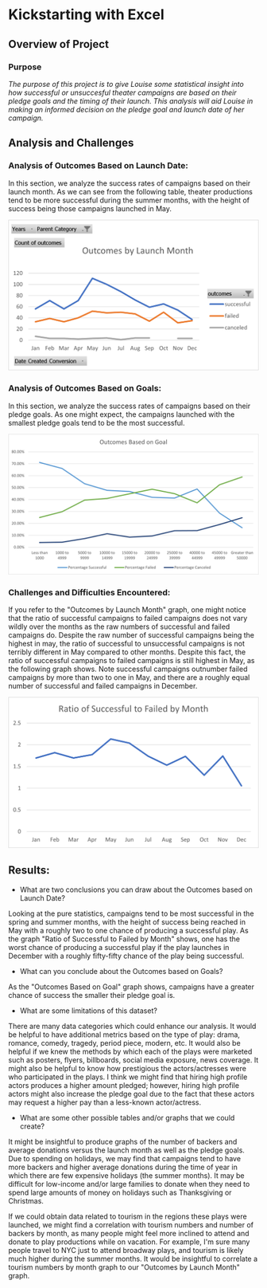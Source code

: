 # Kickstarting with Excel

## **Overview of Project**

### **Purpose**
_The purpose of this project is to give Louise some statistical insight into how successful or unsuccesful theater campaigns are based on their pledge goals and the timing of their launch.  This analysis will aid Louise in making an informed decision on the pledge goal and launch date of her campaign._

## **Analysis and Challenges**

### **Analysis of Outcomes Based on Launch Date:**

In this section, we analyze the success rates of campaigns based on their launch month.  As we can see from the following table, theater productions tend to be more successful during the summer months, with the height of success being those campaigns launched in May.

![](resources\Theater_Outcomes_vs_Launch.png)


### **Analysis of Outcomes Based on Goals:**

In this section, we analyze the success rates of campaigns based on their pledge goals.  As one might expect, the campaigns launched with the smallest pledge goals tend to be the most successful.  

![](resources\Outcomes_vs_Goals.png)

### **Challenges and Difficulties Encountered:**

If you refer to the "Outcomes by Launch Month" graph, one might notice that the ratio of successful campaigns to failed campaigns does not vary wildly over the months as the raw numbers of successful and failed campaigns do.  Despite the raw number of successful campaigns being the highest in may, the ratio of successful to unsuccessful campaigns is not terribly different in May compared to other months.  Despite this fact, the ratio of successful campaigns to failed campaigns is still highest in May, as the following graph shows.  Note successful campaigns outnumber failed campaigns by more than two to one in May, and there are a roughly equal number of successful and failed campaigns in December.

![](resources\ratios.png)

## **Results:**

- What are two conclusions you can draw about the Outcomes based on Launch Date?

Looking at the pure statistics, campaigns tend to be most successful in the spring and summer months, with the height of success being reached in May with a roughly two to one chance of producing a successful play.  As the graph "Ratio of Successful to Failed by Month" shows, one has the worst chance of producing a successful play if the play launches in December with a roughly fifty-fifty chance of the play being successful.

- What can you conclude about the Outcomes based on Goals?

As the "Outcomes Based on Goal" graph shows, campaigns have a greater chance of success the smaller their pledge goal is.

- What are some limitations of this dataset?

There are many data categories which could enhance our analysis.  It would be helpful to have additional metrics based on the type of play: drama, romance, comedy, tragedy, period piece, modern, etc.  It would also be helpful if we knew the methods by which each of the plays were marketed such as posters, flyers, billboards, social media exposure, news coverage.  It might also be helpful to know how prestigious the actors/actresses were who participated in the plays.  I think we might find that hiring high profile actors produces a higher amount pledged; however, hiring high profile actors might also increase the pledge goal due to the fact that these actors may request a higher pay than a less-known actor/actress.

- What are some other possible tables and/or graphs that we could create?

It might be insightful to produce graphs of the number of backers and average donations versus the launch month as well as the pledge goals.  Due to spending on holidays, we may find that campaigns tend to have more backers and higher average donations during the time of year in which there are few expensive holidays (the summer months).  It may be difficult for low-income and/or large families to donate when they need to spend large amounts of money on holidays such as Thanksgiving or Christmas.

If we could obtain data related to tourism in the regions these plays were launched, we might find a correlation with tourism numbers and number of backers by month, as many people might feel more inclined to attend and donate to play productions while on vacation.  For example, I'm sure many people travel to NYC just to attend broadway plays, and tourism is likely much higher during the summer months.  It would be insightful to correlate a tourism numbers by month graph to our "Outcomes by Launch Month" graph.

